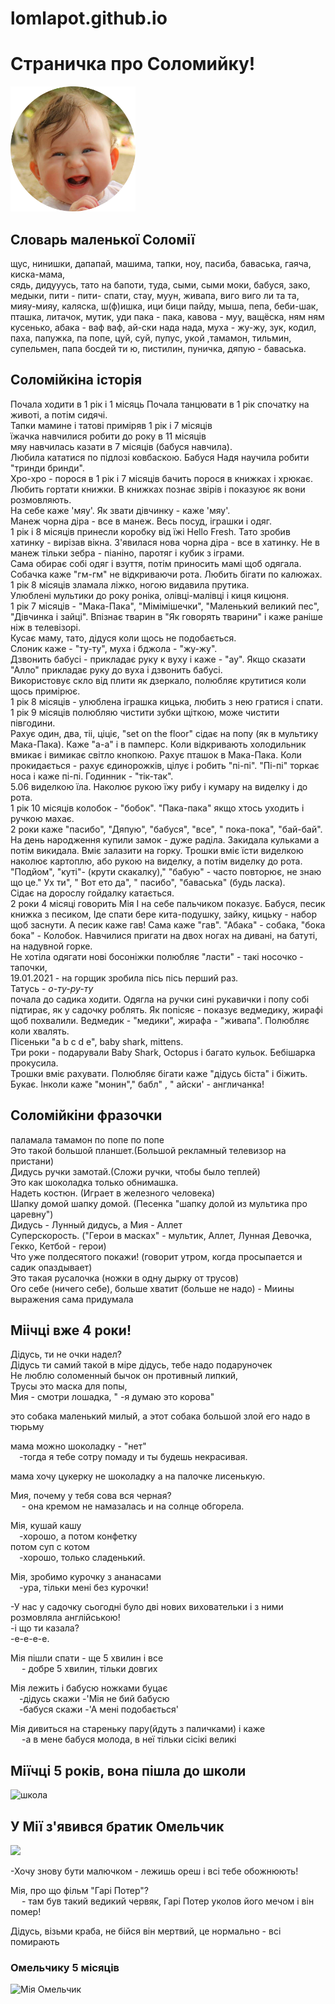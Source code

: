 # lomlapot.github.io

# Страничка про Соломийку!

 <img src=sonechko/img/Sun.png width=200 alt ="sun">
 
## Словарь маленької Соломії
щус, нинишки, дапапай, машима, тапки,
 ноу, пасиба, баваська, гаяча, киска-мама,  
сядь,  дидууусь, тато на бапоти, туда, сыми, 
сыми моки, бабуся, зако, медыки, 
пити - пити- спати, стау, муун, живапа, 
виго виго ли та та, мияу-мияу, каляска, ш(ф)ишка,
 ици бици пайду, мыша, пепа, беби-шак, пташка,
 литачок, мутик, уди пака - пака, кавова - муу, 
ващёска, ням ням кусенько, абака - ваф ваф,
 ай-ски нада нада, муха - жу-жу, зук, кодил, 
паха, папужка, па попе, цуй, суй, пупус, укой
 ,тамамон, тильмин, супельмен, папа босдей ти ю,
 пистилин, пуничка, дяпую - баваська.   
 
 ## Соломійкіна історія  
 
Почала ходити в 1 рік і 1 місяць Почала танцювати в 1 рік спочатку на животі, а потім сидячі.  
 Тапки мамине і татові приміряв 1 рік і 7 місяців  
їжачка навчилися  робити до року в 11 місяців  
мяу навчилась казати в 7 місяців (бабуся навчила).   
Любила кататися по підлозі ковбаскою. Бабуся Надя научила робити "тринди бринди".  
Хро-хро - порося в 1 рік і 7 місяців бачить порося в книжках і хрюкає.  
Любить гортати книжки. В книжках познає звірів і показуює як вони розмовляють.  
На себе каже 'мяу'. Як звати дівчинку - каже 'мяу'.  
Манеж чорна діра - все в манеж. Весь посуд, іграшки і одяг.  
1 рік і 8 місяців принесли коробку від їжі Hello Fresh. Тато зробив хатинку - вирізав вікна. З'явилася нова чорна діра - все в хатинку. Не в манеж тільки зебра - піаніно, паротяг і кубик з іграми.  
Сама обирає собі одяг і взуття, потім приносить мамі щоб одягала.   
Собачка каже "гм-гм" не відкриваючи рота.  Любить бігати по калюжах.  
1 рік 8 місяців зламала ліжко, ногою видавила прутика.  
Улюблені мультики до року роніка, олівці-малівці і киця кицюня.  
1 рік 7 місяців - "Мака-Пака", "Мімімішечки", "Маленький великий пес", "Дівчинка і зайці". Впізнає тварин в "Як говорять тварини"  і каже раніше ніж в телевізорі.  
Кусає маму, тато, дідуся коли щось не подобається.  
Слоник каже - "ту-ту", муха і бджола - "жу-жу".  
Дзвонить бабусі - прикладає руку к вуху і каже - "ау". Якщо сказати "Алло" прикладає руку до вуха і  дзвонить бабусі.  
Використовує скло від плити як дзеркало, полюбляє крутитися коли щось примірює.  
 1 рік 8 місяців - улюблена іграшка кицька, любить з нею гратися і спати.  
1 рік 9 місяців полюбляю чистити зубки щіткою, може  чистити півгодини.  
Рахує один, два, тіі, ціціє,  "set on the floor"  сідає на попу (як в мультику Мака-Пака).  Каже "а-а" і в памперс.  Коли відкривають холодильник вмикає і вимикає світло кнопкою.  Рахує пташок в Мака-Пака. Коли прокидається - рахує єдинорожків,  цілує і робить "пі-пі". 
"Пі-пі" торкає носа і каже пі-пі. Годинник - "тік-так".  
5.06 виделкою їла. Наколює рукою їжу рибу і кумару на виделку і до рота.  
1 рік 10 місяців колобок - "бобок". "Пака-пака" якщо хтось уходить і ручкою махає.  
2 роки каже "пасибо", "Дяпую",      "бабуся",  "все", " пока-пока", "бай-бай".  На день народження купили замок - дуже раділа. Закидала кульками а потім викидала. Вміє залазити на горку. Трошки вміє їсти виделкою наколює картоплю, або рукою на виделку, а потім виделку до рота.  
"Подйом", "куті"- (крути скакалку)," "бабую" - часто повторює, не знаю що це." Ух ти", " Вот ето да", " пасибо", "баваська" (будь ласка).  
Сідає на дорослу гойдалку катається.  
2 роки 4 місяці говорить Мія І на себе пальчиком показує.  Бабуся, песик книжка з песиком,  Іде спати бере кита-подушку,  зайку, кицьку - набор щоб заснути. А песик каже гав! Сама каже  "гав". "Абака" - собака, "бока бока" - Колобок. Навчилися пригати на двох ногах на дивані, на батуті, на надувной горке.  
Не хотіла одягати нові босоніжки полюбляє "ласти" - такі носочко - тапочки,  
19.01.2021 - на горщик зробила пісь пісь перший раз.  
Татусь - *о-ту-ру-ту*  
почала до садика ходити. Одягла на ручки сині рукавички і попу собі підтирає,  як у садочку роблять. Як попісяє - показує ведмедику, жирафі щоб похвалили. Ведмедик - "медики", жирафа - "живапа". Полюбляє коли хвалять.  
Пісеньки "a b c d e", baby shark, mittens.  
Три роки - подарували Baby Shark, Octopus і багато кульок. Бебішарка прокусила.  
Трошки вміє рахувати. Полюбляє бігати каже "дідусь  біста" і біжить. Букає. Інколи каже "монин"," бабл" , " айски' - англичанка!

 ## Соломійкіни фразочки
паламала тамамон по попе по попе  
Это такой большой планшет.(Большой рекламный
 телевизор на пристани)   
Дидусь ручки замотай.(Сложи ручки, чтобы было теплей)   
Это как шоколадка только обнимашка.   
Надеть костюн. (Играет в железного человека)  
Шапку домой шапку домой. (Песенка "шапку долой из мультика про царевну")   
Дидусь - Лунный дидусь, а Мия - Аллет  
Суперскорость. ("Герои в масках" - мультик, Аллет, 
Лунная Девочка, Гекко, Кетбой - герои)   
Что уже полдесятого покажи! (говорит утром, когда
 просыпается и садик опаздывает)   
Это такая русалочка (ножки в одну дырку от трусов)  
Ого себе (ничего себе),  больше хватит (больше не надо) -
Миины выражения сама придумала
## Міічці вже 4 роки! 
Дідусь, ти не очки надел?  
Дідусь ти самий такой в міре дідусь, тебе надо подаруночек    
Не люблю соломенный бычок он противный липкий,   
Трусы это маска для попы,  
Мия - смотри лошадка,   " -я думаю это корова"

 это собака маленький милый, а этот собака большой злой его надо в тюрьму

мама можно шоколадку - "нет"  
&emsp;-тогда я тебе сотру помаду и ты будешь некрасивая.

мама хочу цукерку не шоколадку а на палочке лисенькую.

Мия, почему у тебя сова вся черная?  
&emsp; - она кремом не намазалась и на солнце обгорела.

Мія, кушай кашу  
&emsp;-хорошо,  а потом конфетку  
потом суп с котом  
&emsp;-хорошо, только сладенький.  

Мія, зробимо курочку з ананасами    
&emsp;-ура, тільки мені без курочки!  

-У нас у садочку сьогодні було дві нових виховательки і з ними розмовляла англійською!  
-і що ти казала?  
-е-е-е-е.  

Мія пішли спати - ще 5 хвилин і все  
&emsp;	- добре 5 хвилин, тільки довгих

Мія лежить і бабусю ножками буцає  
&emsp;-дідусь скажи -'Мія не бий бабусю<br>
&emsp;-бабуся скажи -'А мені подобається'  

Мія дивиться на стареньку пару(йдуть з паличками) і каже  <br>  &emsp;  -а в мене бабуся молода, в неї тільки сісікі великі

## Міїчці 5 років, вона пішла до школи 


![школа](shcola.jpg)

## У Мії з'явився братик Омельчик
<img src="omelchik.jpg" width =200>

-Хочу знову бути малючком - лежишь ореш і всі тебе обожнюють!

Мія, про що фільм "Гарі Потер"? <br>  &emsp; - там був такий ведикий червяк, Гарі Потер уколов його мечом і він помер!

Дідусь, візьми краба, не бійся він мертвий, це нормально - всі помирають   

### Омельчику 5 місяців

![Мія Омельчик ](MiaOmelian.jpg) 

